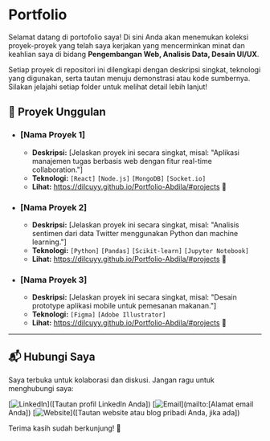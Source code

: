 # Portfolio

Selamat datang di portofolio saya! Di sini Anda akan menemukan koleksi proyek-proyek yang telah saya kerjakan yang mencerminkan minat dan keahlian saya di bidang **Pengembangan Web, Analisis Data, Desain UI/UX**.

Setiap proyek di repositori ini dilengkapi dengan deskripsi singkat, teknologi yang digunakan, serta tautan menuju demonstrasi atau kode sumbernya. Silakan jelajahi setiap folder untuk melihat detail lebih lanjut!

## 🚀 Proyek Unggulan

* ### **[Nama Proyek 1]**
    * **Deskripsi:** [Jelaskan proyek ini secara singkat, misal: "Aplikasi manajemen tugas berbasis web dengan fitur real-time collaboration."]
    * **Teknologi:** `[React]` `[Node.js]` `[MongoDB]` `[Socket.io]`
    * **Lihat:** https://dilcuyy.github.io/Portfolio-Abdila/#projects 🔗

* ### **[Nama Proyek 2]**
    * **Deskripsi:** [Jelaskan proyek ini secara singkat, misal: "Analisis sentimen dari data Twitter menggunakan Python dan machine learning."]
    * **Teknologi:** `[Python]` `[Pandas]` `[Scikit-learn]` `[Jupyter Notebook]`
    * **Lihat:** https://dilcuyy.github.io/Portfolio-Abdila/#projects 🔗

* ### **[Nama Proyek 3]**
    * **Deskripsi:** [Jelaskan proyek ini secara singkat, misal: "Desain prototype aplikasi mobile untuk pemesanan makanan."]
    * **Teknologi:** `[Figma]` `[Adobe Illustrator]`
    * **Lihat:** https://dilcuyy.github.io/Portfolio-Abdila/#projects 🔗

---

## 📬 Hubungi Saya

Saya terbuka untuk kolaborasi dan diskusi. Jangan ragu untuk menghubungi saya:

[![LinkedIn](https://img.shields.io/badge/LinkedIn-0077B5?style=for-the-badge&logo=linkedin&logoColor=white)]([Tautan profil LinkedIn Anda])
[![Email](https://img.shields.io/badge/Gmail-D14836?style=for-the-badge&logo=gmail&logoColor=white)](mailto:[Alamat email Anda])
[![Website](https://img.shields.io/badge/Website-4285F4?style=for-the-badge&logo=googlechrome&logoColor=white)]([Tautan website atau blog pribadi Anda, jika ada])

Terima kasih sudah berkunjung! 🙏
